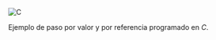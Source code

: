 ![C](https://img.shields.io/badge/Lenguaje-C-00599C?logo=c&logoColor=white)

Ejemplo de paso por valor y por referencia programado en *C*.

